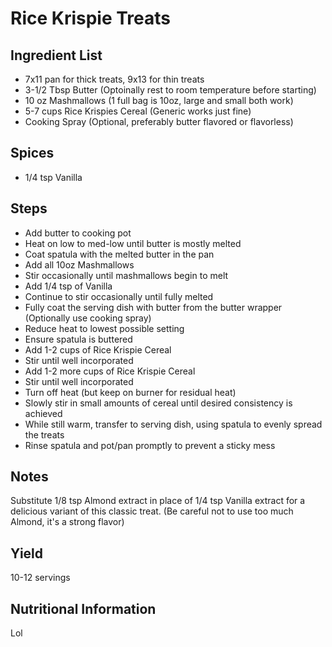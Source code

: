 # Rice Krispie Treats

## Ingredient List
- 7x11 pan for thick treats, 9x13 for thin treats
- 3-1/2 Tbsp Butter (Optoinally rest to room temperature before starting)
- 10 oz Mashmallows (1 full bag is 10oz, large and small both work)
- 5-7 cups Rice Krispies Cereal (Generic works just fine)
- Cooking Spray (Optional, preferably butter flavored or flavorless)

## Spices
- 1/4 tsp Vanilla

## Steps
* Add butter to cooking pot
* Heat on low to med-low until butter is mostly melted
* Coat spatula with the melted butter in the pan
* Add all 10oz Mashmallows
* Stir occasionally until mashmallows begin to melt
* Add 1/4 tsp of Vanilla
* Continue to stir occasionally until fully melted
* Fully coat the serving dish with butter from the butter wrapper (Optionally use cooking spray)
* Reduce heat to lowest possible setting
* Ensure spatula is buttered
* Add 1-2 cups of Rice Krispie Cereal
* Stir until well incorporated
* Add 1-2 more cups of Rice Krispie Cereal
* Stir until well incorporated
* Turn off heat (but keep on burner for residual heat)
* Slowly stir in small amounts of cereal until desired consistency is achieved
* While still warm, transfer to serving dish, using spatula to evenly spread the treats
* Rinse spatula and pot/pan promptly to prevent a sticky mess

## Notes
Substitute 1/8 tsp Almond extract in place of 1/4 tsp Vanilla extract for a delicious variant of this classic treat. (Be careful not to use too much Almond, it's a strong flavor)

## Yield
10-12 servings

## Nutritional Information
Lol
